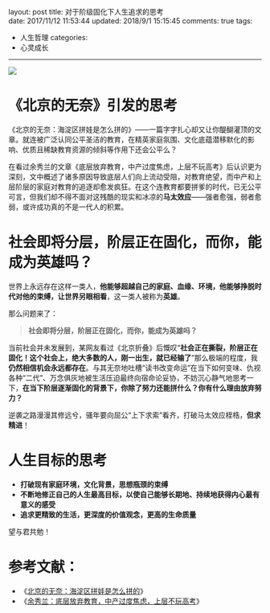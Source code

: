 layout: post
title: 对于阶级固化下人生追求的思考  
date: 2017/11/12 11:53:44
updated: 2018/9/1 15:15:45
comments: true
tags:
- 人生哲理
categories:
- 心灵成长

---
<img src="https://eisenhao.coding.net/p/eisenhao/d/eisenhao/git/raw/master/uploads/Social-stratification-and-personal-life-goals.jpg" class="full-image" />

# 《北京的无奈》引发的思考
《北京的无奈：海淀区拼娃是怎么拼的》——一篇字字扎心却又让你醍醐灌顶的文章。就连被广泛认同公平圣洁的教育，在精英家庭氛围、文化底蕴潜移默化的影响、优质且稀缺教育资源的倾斜等作用下还会公平么？
<!-- more -->

在看过余秀兰的文章《底层放弃教育，中产过度焦虑，上层不玩高考》后认识更为深刻，文中概述了诸多原因导致底层人们向上流动受阻，对教育绝望，而中产和上层阶层的家庭对教育的追逐却愈发疯狂。在这个连教育都要拼爹的时代，已无公平可言，但我们却不得不面对这残酷的现实和冰凉的**马太效应**——强者愈强，弱者愈弱，或许成功真的不是一代人的积累。

# 社会即将分层，阶层正在固化，而你，能成为英雄吗？
世界上永远存在这样一类人，**他能够超越自己的家庭、血缘、环境，他能够挣脱时代对他的束缚，让世界另眼相看**，这一类人被称为**英雄**。

那么问题来了：
> **社会即将分层，阶层正在固化，而你，能成为英雄吗？**

当前社会并未发展到，某网友看过《北京折叠》后慨叹“**社会正在撕裂，阶层正在固化！这个社会上，绝大多数的人，刚一出生，就已经输了**”那么极端的程度，我**仍然相信机会永远都存在**。与其无奈地吐槽“读书改变命运”在当下如何变味、仇视各种“二代”、万念俱灰地被生活压迫最终向宿命论妥协，不妨沉心静气地思考一下，**在当下阶层逐渐固化的背景下，你除了努力还能拼什么？你有什么理由放弃努力？**

逆袭之路漫漫其修远兮，骚年要向屈公“上下求索”看齐，打破马太效应桎梏，**但求精进**！

# 人生目标的思考

* **打破现有家庭环境，文化背景，思想瓶颈的束缚**
* **不断地修正自己的人生最高目标，以使自己能够长期地、持续地获得内心最有意义的感受**
* **追求更精致的生活，更深度的价值观念，更高的生命质量**

望与君共勉！

# 参考文献：
* 《[北京的无奈：海淀区拼娃是怎么拼的](http://www.360doc.cn/mip/571643947.html)》
* 《[余秀兰：底层放弃教育，中产过度焦虑，上层不玩高考](http://wemedia.ifeng.com/62150036/wemedia.shtml)》
